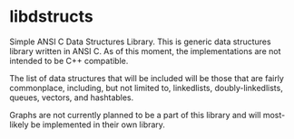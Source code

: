 libdstructs
===========

Simple ANSI C Data Structures Library. This is generic data structures library
written in ANSI C. As of this moment, the implementations are not intended to
be C++ compatible.

The list of data structures that will be included will be those that are fairly
commonplace, including, but not limited to, linkedlists, doubly-linkedlists,
queues, vectors, and hashtables.

Graphs are not currently planned to be a part of this library and will most-
likely be implemented in their own library.

